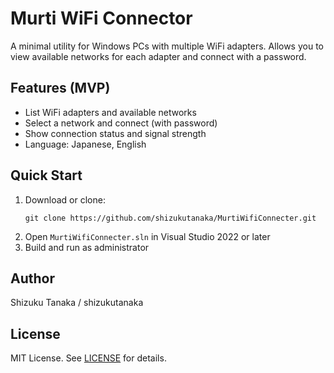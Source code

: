 # Murti WiFi Connector

A minimal utility for Windows PCs with multiple WiFi adapters. Allows you to view available networks for each adapter and connect with a password.

## Features (MVP)
- List WiFi adapters and available networks
- Select a network and connect (with password)
- Show connection status and signal strength
- Language: Japanese, English

## Quick Start
1. Download or clone:
   ```
   git clone https://github.com/shizukutanaka/MurtiWifiConnecter.git
   ```
2. Open `MurtiWifiConnecter.sln` in Visual Studio 2022 or later
3. Build and run as administrator

## Author
Shizuku Tanaka / shizukutanaka

## License
MIT License. See [LICENSE](LICENSE) for details.